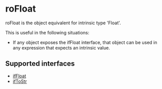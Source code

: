 roFloat
=======

roFloat is the object equivalent for intrinsic type 'Float'.

This is useful in the following situations:

*   If any object exposes the ifFloat interface, that object can be used in any expression that expects an intrinsic value.

Supported interfaces
--------------------

*   [ifFloat](/docs/references/brightscript/interfaces/iffloat.md "ifFloat")
*   [ifToStr](/docs/references/brightscript/interfaces/iftostr.md "ifToStr")